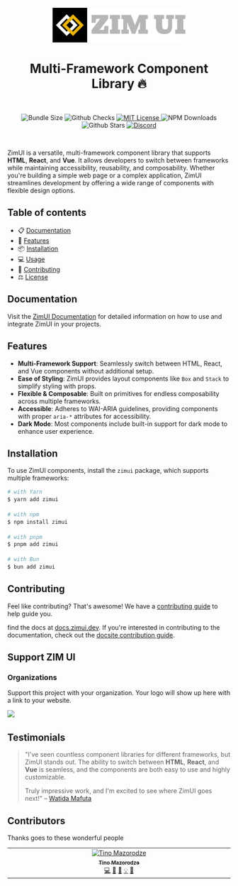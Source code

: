 <p align="center">
  <a href="https://github.com/XfinityPros/zimui">
    <img src="https://github.com/XfinityPros/zimui/blob/main/media/logo-colored%402x.png" alt="ZIMUI logo" width="300" />
  </a>
</p>

<h1 align="center">Multi-Framework Component Library 🔥</h1>

<br />

<p align="center">
  <img alt="Bundle Size" src="https://badgen.net/bundlephobia/minzip/zimui"/>
  <img alt="Github Checks" src="https://badgen.net/github/checks/XfinityPros/zimui/main"/>
  <a href="https://github.com/XfinityPros/zimui/blob/main/LICENSE">
    <img alt="MIT License" src="https://img.shields.io/github/license/XfinityPros/zimui"/>
  </a>
  <img alt="NPM Downloads" src="https://img.shields.io/npm/dm/zimui.svg?style=flat"/>
  <img alt="Github Stars" src="https://badgen.net/github/stars/XfinityPros/zimui" />
  <a href="https://discord.gg/your-discord-link">
    <img alt="Discord" src="https://img.shields.io/discord/your-discord-id.svg?label=&logo=discord&logoColor=ffffff&color=7389D8&labelColor=6A7EC2" />
  </a>
</p>

<br />

ZimUI is a versatile, multi-framework component library that supports **HTML**, **React**, and **Vue**. It allows developers to switch between frameworks while maintaining accessibility, reusability, and composability. Whether you're building a simple web page or a complex application, ZimUI streamlines development by offering a wide range of components with flexible design options.

## Table of contents

- 📋 [Documentation](#documentation)
- 🚀 [Features](#features)
- 📦 [Installation](#installation)
- 💻 [Usage](#usage)
- 📝 [Contributing](#contributing)
- ⚖️ [License](#license)

## Documentation

Visit the [ZimUI Documentation](https://zimui.docs) for detailed information on how to use and integrate ZimUI in your projects.

## Features

- **Multi-Framework Support**: Seamlessly switch between HTML, React, and Vue components without additional setup.
- **Ease of Styling**: ZimUI provides layout components like `Box` and `Stack` to simplify styling with props.
- **Flexible & Composable**: Built on primitives for endless composability across multiple frameworks.
- **Accessible**: Adheres to WAI-ARIA guidelines, providing components with proper `aria-*` attributes for accessibility.
- **Dark Mode**: Most components include built-in support for dark mode to enhance user experience.

## Installation

To use ZimUI components, install the `zimui` package, which supports multiple frameworks:

```sh
# with Yarn
$ yarn add zimui

# with npm
$ npm install zimui

# with pnpm
$ pnpm add zimui

# with Bun
$ bun add zimui
```

## Contributing

Feel like contributing? That's awesome! We have a
[contributing guide](./CONTRIBUTING.md) to help guide you.

find the docs at [docs.zimui.dev](https://docs.zimui.dev). If you're
interested in contributing to the documentation, check out the
[docsite contribution guide](https://github.com/XfinityPros/zimui/blob/main/CONTRIBUTING.md).

## Support ZIM UI

### Organizations

Support this project with your organization. Your logo will show up here with a
link to your website.

<a href="https://www.xfinitypros.com"><img src="https://www.xfinitypros.com/logo-light.svg?avatarHeight=65" /></a>

## Testimonials

> "I've seen countless component libraries for different frameworks, but ZimUI stands out. 
> The ability to switch between **HTML**, **React**, and **Vue** is seamless,
> and the components are both easy to use and highly customizable.
>  
> Truly impressive work, and I'm excited to see where ZimUI goes next!" – [Watida Mafuta](https://www.watida.com)

## Contributors

Thanks goes to these wonderful people

<!-- ALL-CONTRIBUTORS-LIST:START - Do not remove or modify this section -->
<!-- prettier-ignore-start -->
<!-- markdownlint-disable -->

<table>
  <tbody>
    <tr>
      <td align="center" valign="top" width="14.28%"><a href="https://github.com/tinomazorodze"><img src="https://avatars.githubusercontent.com/u/83790561?v=4?s=64" width="64px;" alt="Tino Mazorodze"/><br /><sub><b>Tino Mazorodze</b></sub></a><br /><a href="https://github.com/XfinityPros/zimui/commits?author=tinomazorodze" title="Code">💻</a> <a href="#maintenance-tinomazorodze" title="Maintenance">🚧</a> <a href="https://github.com/XfinityPros/zimui/commits?author=tinomazorodze" title="Documentation">📖</a> <a href="#example-tinomazorodze" title="Examples">💡</a> <a href="#design-tinomazorodze" title="Design">🎨</a></td>
    </tr>
  </tbody>
</table>
